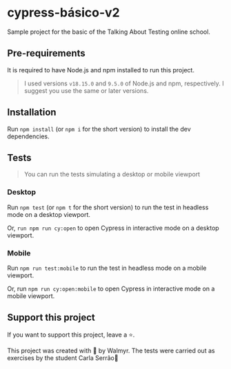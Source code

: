 # cypress-básico-v2

Sample project for the basic of the Talking About Testing online school.

## Pre-requirements
It is required to have Node.js and npm installed to run this project.

>I used versions `v18.15.0` and `9.5.0` of Node.js and npm, respectively. I suggest you use the same or later versions.

## Installation
Run `npm install` (or `npm i` for the short version) to install the dev dependencies.

## Tests

>You can run the tests simulating a desktop or mobile viewport
### Desktop

Run `npm test` (or `npm t` for the short version) to run the test in headless 
mode on a desktop viewport.

Or, `run npm run cy:open` to open Cypress in interactive 
mode on a desktop viewport.

### Mobile

Run `npm run test:mobile` to run the test in headless
mode on a mobile viewport.

Or, run `npm run cy:open:mobile` to open Cypress in interactive 
mode on a mobile viewport.


## Support this project
If you want to support this project, leave a ⭐.

This project was created with 💚 by Walmyr.
The tests were carried out as exercises by the student  Carla Serrão💜
